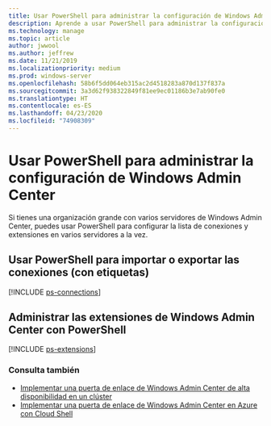```yaml
---
title: Usar PowerShell para administrar la configuración de Windows Admin Center
description: Aprende a usar PowerShell para administrar la configuración y las opciones de Windows Admin Center
ms.technology: manage
ms.topic: article
author: jwwool
ms.author: jeffrew
ms.date: 11/21/2019
ms.localizationpriority: medium
ms.prod: windows-server
ms.openlocfilehash: 58b6f5dd064eb315ac2d4518283a870d137f837a
ms.sourcegitcommit: 3a3d62f938322849f81ee9ec01186b3e7ab90fe0
ms.translationtype: HT
ms.contentlocale: es-ES
ms.lasthandoff: 04/23/2020
ms.locfileid: "74908309"
---
```

# <a name="use-powershell-to-manage-windows-admin-center-settings"></a>Usar PowerShell para administrar la configuración de Windows Admin Center

Si tienes una organización grande con varios servidores de Windows Admin Center, puedes usar PowerShell para configurar la lista de conexiones y extensiones en varios servidores a la vez.

## <a name="use-powershell-to-import-or-export-your-connections-with-tags"></a>Usar PowerShell para importar o exportar las conexiones (con etiquetas)

[!INCLUDE [ps-connections](../includes/ps-connections.md)]

## <a name="manage-windows-admin-center-extensions-with-powershell"></a>Administrar las extensiones de Windows Admin Center con PowerShell

[!INCLUDE [ps-extensions](../includes/ps-extensions.md)]

### <a name="see-also"></a>Consulta también

* [Implementar una puerta de enlace de Windows Admin Center de alta disponibilidad en un clúster](../deploy/high-availability.md)
* [Implementar una puerta de enlace de Windows Admin Center en Azure con Cloud Shell](../azure/deploy-wac-in-azure.md)
